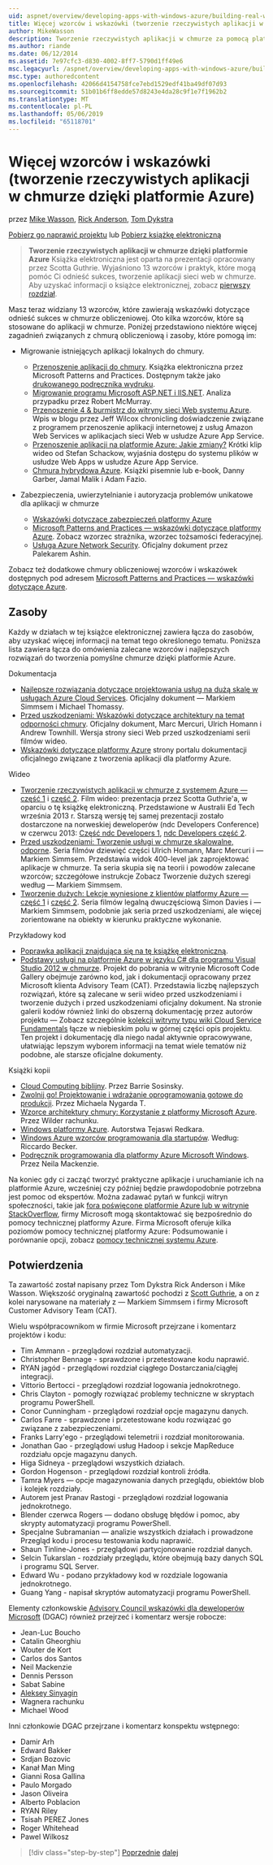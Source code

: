 ```yaml
---
uid: aspnet/overview/developing-apps-with-windows-azure/building-real-world-cloud-apps-with-windows-azure/more-patterns-and-guidance
title: Więcej wzorców i wskazówki (tworzenie rzeczywistych aplikacji w chmurze dzięki platformie Azure) | Dokumentacja firmy Microsoft
author: MikeWasson
description: Tworzenie rzeczywistych aplikacji w chmurze za pomocą platformy Azure Książka elektroniczna jest oparta na prezentacji, opracowane przez Scotta Guthrie. Wyjaśniono 13 wzorców i praktyk, które może on...
ms.author: riande
ms.date: 06/12/2014
ms.assetid: 7e97cfc3-d830-4002-8ff7-5790d1ff49e6
msc.legacyurl: /aspnet/overview/developing-apps-with-windows-azure/building-real-world-cloud-apps-with-windows-azure/more-patterns-and-guidance
msc.type: authoredcontent
ms.openlocfilehash: 42066d4154758fce7ebd1529edf41ba49df07d93
ms.sourcegitcommit: 51b01b6ff8edde57d8243e4da28c9f1e7f1962b2
ms.translationtype: MT
ms.contentlocale: pl-PL
ms.lasthandoff: 05/06/2019
ms.locfileid: "65118701"
---
```

# <a name="more-patterns-and-guidance-building-real-world-cloud-apps-with-azure"></a>Więcej wzorców i wskazówki (tworzenie rzeczywistych aplikacji w chmurze dzięki platformie Azure)

przez [Mike Wasson](https://github.com/MikeWasson), [Rick Anderson]((https://twitter.com/RickAndMSFT)), [Tom Dykstra](https://github.com/tdykstra)

[Pobierz go naprawić projektu](http://code.msdn.microsoft.com/Fix-It-app-for-Building-cdd80df4) lub [Pobierz książkę elektroniczną](http://blogs.msdn.com/b/microsoft_press/archive/2014/07/23/free-ebook-building-cloud-apps-with-microsoft-azure.aspx)

> **Tworzenie rzeczywistych aplikacji w chmurze dzięki platformie Azure** Książka elektroniczna jest oparta na prezentacji opracowany przez Scotta Guthrie. Wyjaśniono 13 wzorców i praktyk, które mogą pomóc Ci odnieść sukces, tworzenie aplikacji sieci web w chmurze. Aby uzyskać informacji o książce elektronicznej, zobacz [pierwszy rozdział](introduction.md).

Masz teraz widziany 13 wzorców, które zawierają wskazówki dotyczące odnieść sukces w chmurze obliczeniowej. Oto kilka wzorców, które są stosowane do aplikacji w chmurze. Poniżej przedstawiono niektóre więcej zagadnień związanych z chmurą obliczeniową i zasoby, które pomogą im:

- Migrowanie istniejących aplikacji lokalnych do chmury. 

    - [Przenoszenie aplikacji do chmury](https://msdn.microsoft.com/library/ff728592.aspx). Książka elektroniczna przez Microsoft Patterns and Practices. Dostępnym także jako [drukowanego podręcznika wydruku](https://www.amazon.com/dp/1621140202).
    - [Migrowanie programu Microsoft ASP.NET i IIS.NET](https://go.microsoft.com/fwlink/?LinkId=400656). Analiza przypadku przez Robert McMurray.
    - [Przenoszenie 4 &amp; burmistrz do witryny sieci Web systemu Azure](http://www.jeff.wilcox.name/2013/04/4thandmayor-azure-websites/). Wpis w blogu przez Jeff Wilcox chronicling doświadczenie związane z programem przenoszenie aplikacji internetowej z usług Amazon Web Services w aplikacjach sieci Web w usłudze Azure App Service.
    - [Przenoszenie aplikacji na platformie Azure: Jakie zmiany?](https://azure.microsoft.com/documentation/videos/web-sites-internals-and-the-file-system/) Krótki klip wideo od Stefan Schackow, wyjaśnia dostępu do systemu plików w usłudze Web Apps w usłudze Azure App Service.
    - [Chmura hybrydowa Azure](https://www.amazon.com/dp/B00EOP4UQW). Książki pisemnie lub e-book, Danny Garber, Jamal Malik i Adam Fazio.
- Zabezpieczenia, uwierzytelnianie i autoryzacja problemów unikatowe dla aplikacji w chmurze

    - [Wskazówki dotyczące zabezpieczeń platformy Azure](https://azure.microsoft.com/blog/2014/02/10/best-practices-windows-azure-websites-waws/)
    - [Microsoft Patterns and Practices — wskazówki dotyczące platformy Azure](https://msdn.microsoft.com/library/dn568099.aspx). Zobacz wzorzec strażnika, wzorzec tożsamości federacyjnej.
    - [Usługa Azure Network Security](https://download.microsoft.com/download/4/3/9/43902EC9-410E-4875-8800-0788BE146A3D/Windows%20Azure%20Network%20Security%20Whitepaper%20-%20FINAL.docx). Oficjalny dokument przez Palekarem Ashin.

Zobacz też dodatkowe chmury obliczeniowej wzorców i wskazówek dostępnych pod adresem [Microsoft Patterns and Practices — wskazówki dotyczące Azure](https://msdn.microsoft.com/library/dn568099.aspx).

<a id="resources"></a>
## <a name="resources"></a>Zasoby

Każdy w działach w tej książce elektronicznej zawiera łącza do zasobów, aby uzyskać więcej informacji na temat tego określonego tematu. Poniższa lista zawiera łącza do omówienia zalecane wzorców i najlepszych rozwiązań do tworzenia pomyślne chmurze dzięki platformie Azure.

Dokumentacja

- [Najlepsze rozwiązania dotyczące projektowania usług na dużą skalę w usługach Azure Cloud Services](https://msdn.microsoft.com/library/windowsazure/jj717232.aspx). Oficjalny dokument — Markiem Simmsem i Michael Thomassy.
- [Przed uszkodzeniami: Wskazówki dotyczące architektury na temat odporności chmury](https://msdn.microsoft.com/library/windowsazure/jj853352.aspx). Oficjalny dokument, Marc Mercuri, Ulrich Homann i Andrew Townhill. Wersja strony sieci Web przed uszkodzeniami serii filmów wideo.
- [Wskazówki dotyczące platformy Azure](https://azure.microsoft.com/develop/net/guidance/) strony portalu dokumentacji oficjalnego związane z tworzenia aplikacji dla platformy Azure.

Wideo

- [Tworzenie rzeczywistych aplikacji w chmurze z systemem Azure — część 1](https://channel9.msdn.com/Events/TechEd/Australia/2013/AZR324) i [część 2](https://channel9.msdn.com/Events/TechEd/Australia/2013/AZR325). Film wideo: prezentacja przez Scotta Guthrie'a, w oparciu o tę książkę elektroniczną. Przedstawione w Australii Ed Tech września 2013 r. Starszą wersję tej samej prezentacji zostało dostarczone na norweskiej deweloperów (ndc Developers Conference) w czerwcu 2013: [Część ndc Developers 1](http://vimeo.com/68215538), [ndc Developers część 2](http://vimeo.com/68215602).
- [Przed uszkodzeniami: Tworzenie usługi w chmurze skalowalne, odporne](https://channel9.msdn.com/Series/FailSafe). Seria filmów dziewięć części Ulrich Homann, Marc Mercuri i — Markiem Simmsem. Przedstawia widok 400-level jak zaprojektować aplikacje w chmurze. Ta seria skupia się na teorii i powodów zalecane wzorców; szczegółowe instrukcje Zobacz Tworzenie dużych szeregi według — Markiem Simmsem.
- [Tworzenie dużych: Lekcje wyniesione z klientów platformy Azure — część 1](https://channel9.msdn.com/Events/Build/2012/3-029) i [część 2](https://channel9.msdn.com/Events/Build/2012/3-030). Seria filmów legalną dwuczęściową Simon Davies i — Markiem Simmsem, podobnie jak seria przed uszkodzeniami, ale więcej zorientowane na obiekty w kierunku praktyczne wykonanie.

Przykładowy kod

- [Poprawka aplikacji znajdująca się na tę książkę elektroniczną](https://code.msdn.microsoft.com/Fix-It-app-for-Building-cdd80df4?cdn_id=2013-12-03-002).
- [Podstawy usługi na platformie Azure w języku C# dla programu Visual Studio 2012 w chmurze](https://aka.ms/csf). Projekt do pobrania w witrynie Microsoft Code Gallery obejmuje zarówno kod, jak i dokumentacji opracowany przez Microsoft klienta Advisory Team (CAT). Przedstawia liczbę najlepszych rozwiązań, które są zalecane w serii wideo przed uszkodzeniami i tworzenie dużych i przed uszkodzeniami oficjalny dokument. Na stronie galerii kodów również linki do obszerną dokumentację przez autorów projektu — Zobacz szczególnie [kolekcji witryny typu wiki Cloud Service Fundamentals](https://social.technet.microsoft.com/wiki/contents/articles/17987.cloud-service-fundamentals.aspx) łącze w niebieskim polu w górnej części opis projektu. Ten projekt i dokumentację dla niego nadal aktywnie opracowywane, ułatwiając lepszym wyborem informacji na temat wiele tematów niż podobne, ale starsze oficjalne dokumenty.

Książki kopii

- [Cloud Computing biblijny](https://www.amazon.com/dp/0470903562). Przez Barrie Sosinsky.
- [Zwolnij go! Projektowanie i wdrażanie oprogramowania gotowe do produkcji](https://www.amazon.com/Release-It-Production-Ready-Pragmatic-Programmers/dp/0978739213). Przez Michaela Nygarda T.
- [Wzorce architektury chmury: Korzystanie z platformy Microsoft Azure](http://shop.oreilly.com/product/0636920023777.do). Przez Wilder rachunku.
- [Windows platformy Azure](https://www.amazon.com/dp/1430235632). Autorstwa Tejaswi Redkara.
- [Windows Azure wzorców programowania dla startupów](https://www.amazon.com/dp/1849685606). Według: Riccardo Becker.
- [Podręcznik programowania dla platformy Azure Microsoft Windows](https://www.amazon.com/dp/1849682224). Przez Neila Mackenzie.

Na koniec gdy ci zacząć tworzyć praktyczne aplikacje i uruchamianie ich na platformie Azure, wcześniej czy później będzie prawdopodobnie potrzebna jest pomoc od ekspertów. Można zadawać pytań w funkcji witryn społeczności, takie jak [fora poświęcone platformie Azure lub w witrynie StackOverflow](https://azure.microsoft.com/support/forums/), firmy Microsoft mogą skontaktować się bezpośrednio do pomocy technicznej platformy Azure. Firma Microsoft oferuje kilka poziomów pomocy technicznej platformy Azure: Podsumowanie i porównanie opcji, zobacz [pomocy technicznej systemu Azure](https://azure.microsoft.com/support/plans/).

<a id="acknowledgments"></a>
## <a name="acknowledgments"></a>Potwierdzenia

Ta zawartość został napisany przez Tom Dykstra Rick Anderson i Mike Wasson. Większość oryginalną zawartość pochodzi z [Scott Guthrie](https://weblogs.asp.net/scottgu/), a on z kolei narysowane na materiały z — Markiem Simmsem i firmy Microsoft Customer Advisory Team (CAT).

Wielu współpracownikom w firmie Microsoft przejrzane i komentarz projektów i kodu:

- Tim Ammann - przeglądowi rozdział automatyzacji.
- Christopher Bennage - sprawdzone i przetestowane kodu naprawić.
- RYAN jagód - przeglądowi rozdział ciągłego Dostarczania/ciągłej integracji.
- Vittorio Bertocci - przeglądowi rozdział logowania jednokrotnego.
- Chris Clayton - pomogły rozwiązać problemy techniczne w skryptach programu PowerShell.
- Conor Cunningham - przeglądowi rozdział opcje magazynu danych.
- Carlos Farre - sprawdzone i przetestowane kodu rozwiązać go związane z zabezpieczeniami.
- Franks Larry'ego - przeglądowi telemetrii i rozdział monitorowania.
- Jonathan Gao - przeglądowi usług Hadoop i sekcje MapReduce rozdziału opcje magazynu danych.
- Higa Sidneya - przeglądowi wszystkich działach.
- Gordon Hogenson - przeglądowi rozdział kontroli źródła.
- Tamra Myers — opcje magazynowania danych przeglądu, obiektów blob i kolejek rozdziały.
- Autorem jest Pranav Rastogi - przeglądowi rozdział logowania jednokrotnego.
- Blender czerwca Rogers — dodano obsługę błędów i pomoc, aby skrypty automatyzacji programu PowerShell.
- Specjalne Subramanian — analizie wszystkich działach i prowadzone Przegląd kodu i procesu testowania kodu naprawić.
- Shaun Tinline-Jones - przeglądowi partycjonowanie rozdział danych.
- Selcin Tukarslan - rozdziały przeglądu, które obejmują bazy danych SQL i programu SQL Server.
- Edward Wu - podano przykładowy kod w rozdziale logowania jednokrotnego.
- Guang Yang - napisał skryptów automatyzacji programu PowerShell.

Elementy członkowskie [Advisory Council wskazówki dla deweloperów Microsoft](https://aka.ms/DGAC) (DGAC) również przejrzeć i komentarz wersje robocze:

- Jean-Luc Boucho
- Catalin Gheorghiu
- Wouter de Kort
- Carlos dos Santos
- Neil Mackenzie
- Dennis Persson
- Sabat Sabine
- [Aleksey Sinyagin](http://www.linkedin.com/in/sinyagin)
- Wagnera rachunku
- Michael Wood

Inni członkowie DGAC przejrzane i komentarz konspektu wstępnego:

- Damir Arh
- Edward Bakker
- Srdjan Bozovic
- Kanał Man Ming
- Gianni Rosa Gallina
- Paulo Morgado
- Jason Oliveira
- Alberto Poblacion
- RYAN Riley
- Tsisah PEREZ Jones
- Roger Whitehead
- Pawel Wilkosz

> [!div class="step-by-step"]
> [Poprzednie](queue-centric-work-pattern.md)
> [dalej](the-fix-it-sample-application.md)
